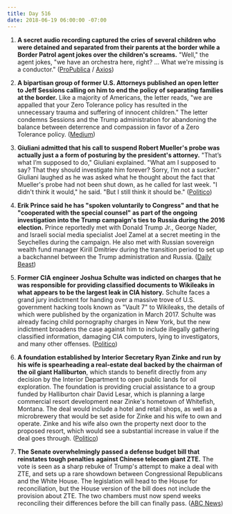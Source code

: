 ```yaml
---
title: Day 516
date: 2018-06-19 06:00:00 -07:00
---
```


1. **A secret audio recording captured the cries of several children who were detained and separated from their parents at the border while a Border Patrol agent  jokes over the children's screams.** "Well," the agent jokes, "we have an orchestra here, right? ... What we're missing is a conductor." ([ProPublica](https://www.propublica.org/article/children-separated-from-parents-border-patrol-cbp-trump-immigration-policy) / [Axios](https://www.axios.com/secret-audio-reveals-migrant-children-screaming-after-separated-from-parents-1529352174-9d4c8e21-d41a-43d0-8016-cfa0b85254fd.html))

2. **A bipartisan group of former U.S. Attorneys published an open letter to Jeff Sessions calling on him to end the policy of separating families at the border.** Like a majority of Americans, the letter reads, "we are appalled that your Zero Tolerance policy has resulted in the unnecessary trauma and suffering of innocent children." The letter condemns Sessions and the Trump administration for abandoning the balance between deterrence and compassion in favor of a Zero Tolerance policy. ([Medium](https://medium.com/@formerusattorneys/bipartisan-group-of-former-united-states-attorneys-call-on-sessions-to-end-child-detention-e129ae0df0cf))

3. **Giuliani admitted that his call to suspend Robert Mueller's probe was actually just a a form of posturing by the president's attorney.** "That’s what I’m supposed to do," Giuliani explained. "What am I supposed to say? That they should investigate him forever? Sorry, I’m not a sucker." Giuliani laughed as he was asked what he thought about the fact that Mueller's probe had not been shut down, as he called for last week. "I didn't think it would," he said. "But I still think it should be." ([Politico](https://www.politico.com/story/2018/06/18/mueller-giuliani-suspend-probe-652939))

4. **Erik Prince said he has "spoken voluntarily to Congress" and that he "cooperated with the special counsel" as part of the ongoing investigation into the Trump campaign's ties to Russia during the 2016 election.** Prince reportedly met with Donald Trump Jr., George Nader, and Israeli social media specialist Joel Zamel at a secret meeting in the Seychelles during the campaign. He also met with Russian sovereign wealth fund manager Kirill Dmitriev during the transition period to set up a backchannel between the Trump administration and Russia. ([Daily Beast](https://www.thedailybeast.com/erik-prince-i-cooperated-with-mueller))

5. **Former CIA engineer Joshua Schulte was indicted on charges that he was responsible for providing classified documents to Wikileaks in what appears to be the largest leak in CIA history.** Schulte faces a grand jury indictment for handing over a massive trove of U.S. government hacking tools known as "Vault 7" to Wikileaks, the details of which were published by the organization in March 2017. Schulte was already facing child pornography charges in New York, but the new indictment broadens the case against him to include illegally gathering classified information, damaging CIA computers, lying to investigators, and many other offenses. ([Politico](https://www.politico.com/story/2018/06/18/cia-wikileaks-secrets-classified-653264))

6. **A foundation established by Interior Secretary Ryan Zinke and run by his wife is spearheading a real-estate deal backed by the chairman of the oil giant Halliburton**, which stands to benefit directly from any decision by the Interior Department to open public lands for oil exploration. The foundation is providing crucial assistance to a group funded by Halliburton chair David Lesar, which is planning a large commercial resort development near Zinke's hometown of Whitefish, Montana. The deal would include a hotel and retail shops, as well as a microbrewery that would be set aside for Zinke and his wife to own and operate. Zinke and his wife also own the property next door to the proposed resort, which would see a substantial increase in value if the deal goes through. ([Politico](https://www.politico.com/story/2018/06/19/ryan-zinke-halliburton-park-whitefish-montana-647731))

7. **The Senate overwhelmingly passed a defense budget bill that reinstates tough penalties against Chinese telecom giant ZTE.** The vote is seen as a sharp rebuke of Trump's attempt to make a deal with ZTE, and sets up a rare showdown between Congressional Republicans and the White House. The legislation will head to the House for reconciliation, but the House version of the bill does not include the provision about ZTE. The two chambers must now spend weeks reconciling their differences before the bill can finally pass. ([ABC News](https://abcnews.go.com/Politics/senate-votes-overwhelmingly-reverse-white-house-deal-chinese/story?id=55994166)) 